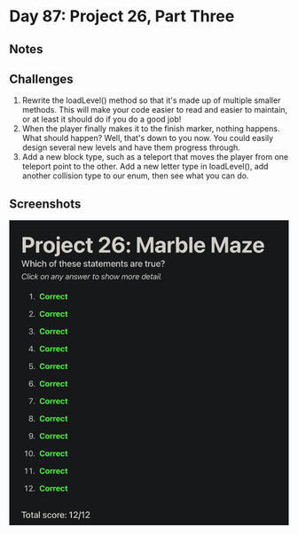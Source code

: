 # Day 87: Project 26, Part Three

## Notes

## Challenges
1. Rewrite the loadLevel() method so that it's made up of multiple smaller methods. This will make your code easier to read and easier to maintain, or at least it should do if you do a good job!
2. When the player finally makes it to the finish marker, nothing happens. What should happen? Well, that's down to you now. You could easily design several new levels and have them progress through.
3. Add a new block type, such as a teleport that moves the player from one teleport point to the other. Add a new letter type in loadLevel(), add another collision type to our enum, then see what you can do.


## Screenshots
![App-Screenshot](documentation/1.png)